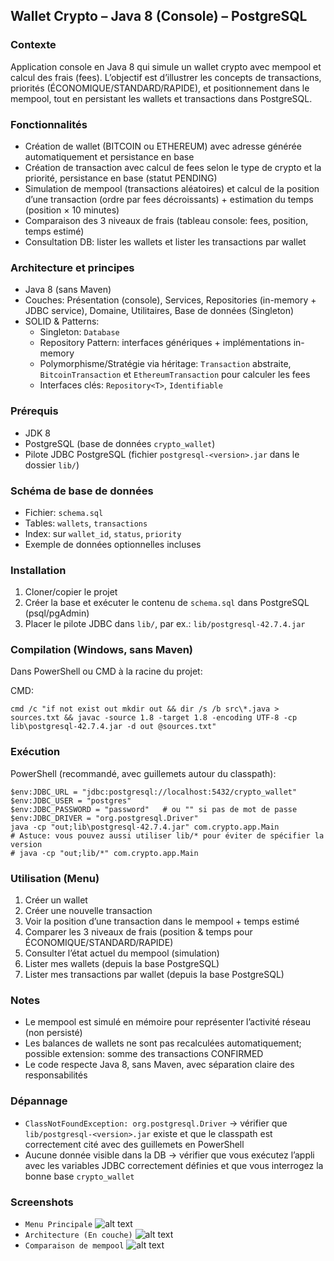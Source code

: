## Wallet Crypto – Java 8 (Console) – PostgreSQL

### Contexte
Application console en Java 8 qui simule un wallet crypto avec mempool et calcul des frais (fees). L’objectif est d’illustrer les concepts de transactions, priorités (ÉCONOMIQUE/STANDARD/RAPIDE), et positionnement dans le mempool, tout en persistant les wallets et transactions dans PostgreSQL.

### Fonctionnalités
- Création de wallet (BITCOIN ou ETHEREUM) avec adresse générée automatiquement et persistance en base
- Création de transaction avec calcul de fees selon le type de crypto et la priorité, persistance en base (statut PENDING)
- Simulation de mempool (transactions aléatoires) et calcul de la position d’une transaction (ordre par fees décroissants) + estimation du temps (position × 10 minutes)
- Comparaison des 3 niveaux de frais (tableau console: fees, position, temps estimé)
- Consultation DB: lister les wallets et lister les transactions par wallet

### Architecture et principes
- Java 8 (sans Maven)
- Couches: Présentation (console), Services, Repositories (in-memory + JDBC service), Domaine, Utilitaires, Base de données (Singleton)
- SOLID & Patterns:
  - Singleton: `Database`
  - Repository Pattern: interfaces génériques + implémentations in-memory
  - Polymorphisme/Stratégie via héritage: `Transaction` abstraite, `BitcoinTransaction` et `EthereumTransaction` pour calculer les fees
  - Interfaces clés: `Repository<T>`, `Identifiable`

### Prérequis
- JDK 8
- PostgreSQL (base de données `crypto_wallet`)
- Pilote JDBC PostgreSQL (fichier `postgresql-<version>.jar` dans le dossier `lib/`)

### Schéma de base de données
- Fichier: `schema.sql`
- Tables: `wallets`, `transactions`
- Index: sur `wallet_id`, `status`, `priority`
- Exemple de données optionnelles incluses

### Installation
1. Cloner/copier le projet
2. Créer la base et exécuter le contenu de `schema.sql` dans PostgreSQL (psql/pgAdmin)
3. Placer le pilote JDBC dans `lib/`, par ex.: `lib/postgresql-42.7.4.jar`

### Compilation (Windows, sans Maven)
Dans PowerShell ou CMD à la racine du projet:

CMD:
```
cmd /c "if not exist out mkdir out && dir /s /b src\*.java > sources.txt && javac -source 1.8 -target 1.8 -encoding UTF-8 -cp lib\postgresql-42.7.4.jar -d out @sources.txt"
```

### Exécution
PowerShell (recommandé, avec guillemets autour du classpath):
```
$env:JDBC_URL = "jdbc:postgresql://localhost:5432/crypto_wallet"
$env:JDBC_USER = "postgres"
$env:JDBC_PASSWORD = "password"   # ou "" si pas de mot de passe
$env:JDBC_DRIVER = "org.postgresql.Driver"
java -cp "out;lib\postgresql-42.7.4.jar" com.crypto.app.Main
# Astuce: vous pouvez aussi utiliser lib/* pour éviter de spécifier la version
# java -cp "out;lib/*" com.crypto.app.Main
```

### Utilisation (Menu)
1. Créer un wallet
2. Créer une nouvelle transaction
3. Voir la position d’une transaction dans le mempool + temps estimé
4. Comparer les 3 niveaux de frais (position & temps pour ÉCONOMIQUE/STANDARD/RAPIDE)
5. Consulter l’état actuel du mempool (simulation)
6. Lister mes wallets (depuis la base PostgreSQL)
7. Lister mes transactions par wallet (depuis la base PostgreSQL)

### Notes
- Le mempool est simulé en mémoire pour représenter l’activité réseau (non persisté)
- Les balances de wallets ne sont pas recalculées automatiquement; possible extension: somme des transactions CONFIRMED
- Le code respecte Java 8, sans Maven, avec séparation claire des responsabilités

### Dépannage
- `ClassNotFoundException: org.postgresql.Driver` → vérifier que `lib/postgresql-<version>.jar` existe et que le classpath est correctement cité avec des guillemets en PowerShell
- Aucune donnée visible dans la DB → vérifier que vous exécutez l’appli avec les variables JDBC correctement définies et que vous interrogez la bonne base `crypto_wallet`


### Screenshots
- `Menu Principale`
![alt text](image.png)
- `Architecture (En couche)`
![alt text](image-1.png)
- `Comparaison de mempool`
![alt text](image-2.png)
